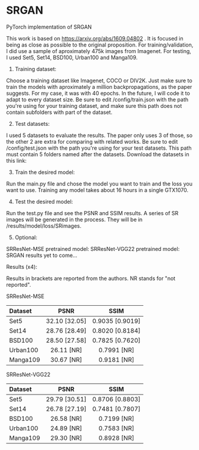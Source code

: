 # SRGAN
PyTorch implementation of SRGAN

This work is based on https://arxiv.org/abs/1609.04802 . It is focused in being as close as possible to the original proposition.
For training/validation, I did use a sample of aproximately 475k images from Imagenet. For testing, I used Set5, Set14, BSD100, Urban100 and Manga109.

1. Training dataset:

Choose a training dataset like Imagenet, COCO or DIV2K. Just make sure to train the models with aproximately a million backpropagations, as the paper suggests. For my case, it was with 40 epochs. In the future, I will code it to adapt to every dataset size. Be sure to edit /config/train.json with the path you're using for your training dataset, and make sure this path does not contain subfolders with part of the dataset.

2. Test datasets:

I used 5 datasets to evaluate the results. The paper only uses 3 of those, so the other 2 are extra for comparing with related works. Be sure to edit /config/test.json with the path you're using for your test datasets. This path must contain 5 folders named after the datasets.
Download the datasets in this link: 

3. Train the desired model:

Run the main.py file and chose the model you want to train and the loss you want to use. Training any model takes about 16 hours in a single GTX1070.

4. Test the desired model:

Run the test.py file and see the PSNR and SSIM results. A series of SR images will be generated in the process. They will be in /results/model/loss/SRimages.

5. Optional:

SRResNet-MSE pretrained model:
SRResNet-VGG22 pretrained model:
SRGAN results yet to come...

Results (x4):

Results in brackets are reported from the authors. NR stands for "not reported".

SRResNet-MSE

| Dataset | PSNR | SSIM |
| :---         |     :---:      |   :---: |
| Set5   | 32.10 [32.05]    | 0.9035 [0.9019]   |
| Set14     | 28.76 [28.49]      | 0.8020 [0.8184]     |
| BSD100   | 28.50 [27.58]    | 0.7825 [0.7620]   |
| Urban100     | 26.11 [NR]      | 0.7991 [NR]     |
| Manga109   | 30.67 [NR]    | 0.9181 [NR]   |

SRResNet-VGG22

| Dataset | PSNR | SSIM |
| :---         |     :---:      |   :---: |
| Set5   | 29.79 [30.51]    | 0.8706 [0.8803]   |
| Set14     | 26.78 [27.19]      | 0.7481 [0.7807]     |
| BSD100   | 26.58 [NR]    | 0.7199 [NR]   |
| Urban100     | 24.89 [NR]      | 0.7583 [NR]     |
| Manga109   | 29.30 [NR]    | 0.8928 [NR]   |

